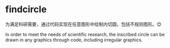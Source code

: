 # findcircle

为满足科研需要，通过代码实现在任意图形中绘制内切圆，包括不规则图形。😊

In order to meet the needs of scientific research, the inscribed circle can be drawn in any graphics through code, including irregular graphics.
